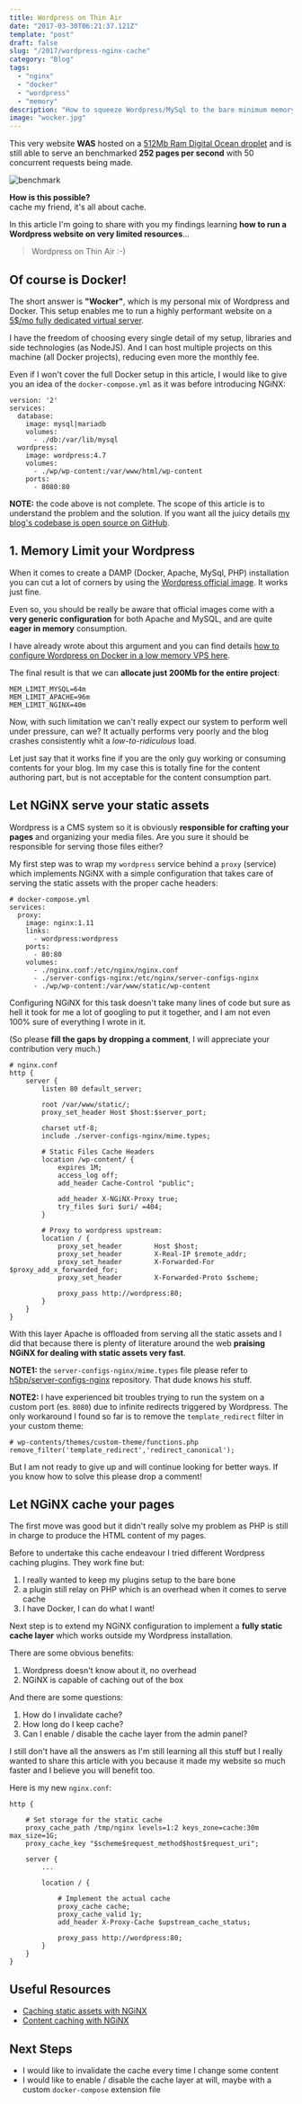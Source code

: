 ```yaml
---
title: Wordpress on Thin Air
date: "2017-03-30T06:21:37.121Z"
template: "post"
draft: false
slug: "/2017/wordpress-nginx-cache"
category: "Blog"
tags:
  - "nginx"
  - "docker"
  - "wordpress"
  - "memory"
description: "How to squeeze Wordpress/MySql to the bare minimum memory consumption - and survive."
image: "wocker.jpg"
---
```


This very website **WAS** hosted on a [512Mb Ram Digital Ocean droplet](https://m.do.co/c/0a72735ae62e) and is still able to serve an benchmarked **252 pages per second** with 50 concurrent requests being made.

![benchmark](./media/wocker-benchmark.jpg)

**How is this possible?**  
cache my friend, it's all about cache.

In this article I'm going to share with you my findings learning **how to run a Wordpress website on very limited resources**...

> Wordpress on Thin Air :-)

## Of course is Docker!

The short answer is **"Wocker"**, which is my personal mix of Wordpress and Docker. This setup enables me to run a highly performant website on a [5$/mo fully dedicated virtual server](https://m.do.co/c/0a72735ae62e).

I have the freedom of choosing every single detail of my setup, libraries and side technologies (as NodeJS). And I can host multiple projects on this machine (all Docker projects), reducing even more the monthly fee.

Even if I won't cover the full Docker setup in this article, I would like to give you an idea of the `docker-compose.yml` as it was before introducing NGiNX:

    version: '2'
    services:
      database:
        image: mysql|mariadb
        volumes:
          - ./db:/var/lib/mysql
      wordpress:
        image: wordpress:4.7
        volumes:
          - ./wp/wp-content:/var/www/html/wp-content
        ports:
          - 8080:80

**NOTE:** the code above is not complete. The scope of this article is to understand the problem and the solution. If you want all the juicy details [my blog's codebase is open source on GitHub](https://github.com/marcopeg/marcopeg.com).

## 1. Memory Limit your Wordpress

When it comes to create a DAMP (Docker, Apache, MySql, PHP) installation you can cut a lot of corners by using the [Wordpress official image](https://hub.docker.com/_/wordpress/). It works just fine.

Even so, you should be really be aware that official images come with a **very generic configuration** for both Apache and MySQL, and are quite **eager in memory** consumption. 

I have already wrote about this argument and you can find details [how to configure Wordpress on Docker in a low memory VPS here](http://marcopeg.com/2016/dockerized-mysql-crashes-lot/).

The final result is that we can **allocate just 200Mb for the entire project**:

    MEM_LIMIT_MYSQL=64m
    MEM_LIMIT_APACHE=96m
    MEM_LIMIT_NGINX=40m

Now, with such limitation we can't really expect our system to perform well under pressure, can we? It actually performs very poorly and the blog crashes consistently whit a _low-to-ridiculous_ load.

Let just say that it works fine if you are the only guy working or consuming contents for your blog. Im my case this is totally fine for the content authoring part, but is not acceptable for the content consumption part.

## Let NGiNX serve your static assets

Wordpress is a CMS system so it is obviously **responsible for crafting your pages** and organizing your media files. Are you sure it should be responsible for serving those files either?

My first step was to wrap my `wordpress` service behind a `proxy` (service) which implements NGiNX with a simple configuration that takes care of serving the static assets with the proper cache headers:

    # docker-compose.yml
    services:
      proxy:
        image: nginx:1.11
        links:
          - wordpress:wordpress
        ports:
          - 80:80
        volumes:
          - ./nginx.conf:/etc/nginx/nginx.conf
          - ./server-configs-nginx:/etc/nginx/server-configs-nginx
          - ./wp/wp-content:/var/www/static/wp-content
    
Configuring NGiNX for this task doesn't take many lines of code but sure as hell it took for me a lot of googling to put it together, and I am not even 100% sure of everything I wrote in it.

(So please **fill the gaps by dropping a comment**, I will appreciate your contribution very much.)

    # nginx.conf
    http {
        server {
            listen 80 default_server;

            root /var/www/static/;
            proxy_set_header Host $host:$server_port;

            charset utf-8;
            include ./server-configs-nginx/mime.types;

            # Static Files Cache Headers
            location /wp-content/ {
                expires 1M;
                access_log off;
                add_header Cache-Control "public";

                add_header X-NGiNX-Proxy true;
                try_files $uri $uri/ =404;
            }

            # Proxy to wordpress upstream:
            location / {
                proxy_set_header        Host $host;
                proxy_set_header        X-Real-IP $remote_addr;
                proxy_set_header        X-Forwarded-For $proxy_add_x_forwarded_for;
                proxy_set_header        X-Forwarded-Proto $scheme;

                proxy_pass http://wordpress:80;
            }
        }
    }

With this layer Apache is offloaded from serving all the static assets and I did that because there is plenty of literature around the web **praising NGiNX for dealing with static assets very fast**.

**NOTE1:** the `server-configs-nginx/mime.types` file please refer to [h5bp/server-configs-nginx](https://github.com/h5bp/server-configs-nginx) repository. That dude knows his stuff.

**NOTE2:** I have experienced bit troubles trying to run the system on a custom port (es. `8080`) due to infinite redirects triggered by Wordpress. The only workaround I found so far is to remove the `template_redirect` filter in your custom theme:

    # wp-contents/themes/custom-theme/functions.php
    remove_filter('template_redirect','redirect_canonical');

But I am not ready to give up and will continue looking for better ways. If you know how to solve this please drop a comment!

## Let NGiNX cache your pages

The first move was good but it didn't really solve my problem as PHP is still in charge to produce the HTML content of my pages.

Before to undertake this cache endeavour I tried different Wordpress caching plugins. They work fine but:

1. I really wanted to keep my plugins setup to the bare bone
2. a plugin still relay on PHP which is an overhead when it comes to serve cache
3. I have Docker, I can do what I want!

Next step is to extend my NGiNX configuration to implement a **fully static cache layer** which works outside my Wordpress installation. 

There are some obvious benefits:

1. Wordpress doesn't know about it, no overhead
2. NGiNX is capable of caching out of the box

And there are some questions:

1. How do I invalidate cache?
2. How long do I keep cache?
3. Can I enable / disable the cache layer from the admin panel?

I still don't have all the answers as I'm still learning all this stuff but I really wanted to share this article with you because it made my website so much faster and I believe you will benefit too.

Here is my new `nginx.conf`:

    http {

        # Set storage for the static cache
        proxy_cache_path /tmp/nginx levels=1:2 keys_zone=cache:30m max_size=1G;
        proxy_cache_key "$scheme$request_method$host$request_uri";

        server {
            ...

            location / {
                
                # Implement the actual cache
                proxy_cache cache;
                proxy_cache_valid 1y;
                add_header X-Proxy-Cache $upstream_cache_status;
               
                proxy_pass http://wordpress:80;
            }
        }
    }

## Useful Resources

- [Caching static assets with NGiNX](https://serversforhackers.com/nginx-caching)
- [Content caching with NGiNX](https://www.nginx.com/resources/admin-guide/content-caching/)

## Next Steps

- I would like to invalidate the cache every time I change some content
- I would like to enable / disable the cache layer at will, maybe with a custom `docker-compose` extension file

